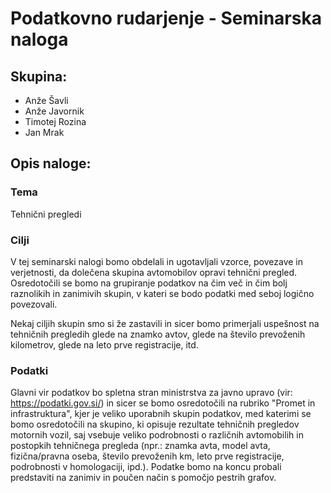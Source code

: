 # Podatkovno rudarjenje - Seminarska naloga

## Skupina:

- Anže Šavli
- Anže Javornik
- Timotej Rozina
- Jan Mrak

## Opis naloge:

### Tema 

Tehnični pregledi

### Cilji

V tej seminarski nalogi bomo obdelali in ugotavljali vzorce, povezave in verjetnosti, da dolečena skupina avtomobilov opravi tehnični pregled. Osredotočili se bomo na grupiranje podatkov na čim več in čim bolj raznolikih in zanimivih skupin, v kateri se bodo podatki med seboj logično povezovali. 

Nekaj ciljih skupin smo si že zastavili in sicer bomo primerjali uspešnost na tehničnih pregledih glede na znamko avtov, glede na število prevoženih kilometrov, glede na leto prve registracije, itd.

### Podatki

Glavni vir podatkov bo spletna stran ministrstva za javno upravo (vir: https://podatki.gov.si/) in sicer se bomo osredotočili na rubriko "Promet in infrastruktura", kjer je veliko uporabnih skupin podatkov, med katerimi se bomo osredotočili na skupino, ki opisuje rezultate tehničnih pregledov motornih vozil, saj vsebuje veliko podrobnosti o različnih avtomobilih in postopkih tehničnega pregleda (npr.: znamka avta, model avta, fizična/pravna oseba, število prevoženih km, leto prve registracije, podrobnosti v homologaciji, ipd.). Podatke bomo na koncu probali predstaviti na zanimiv in poučen način s pomočjo pestrih grafov.
